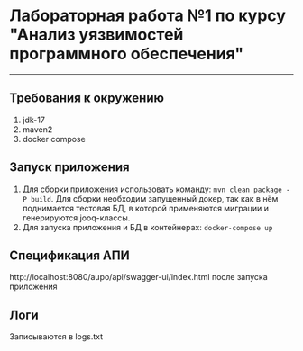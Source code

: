 # Лабораторная работа №1 по курсу "Анализ уязвимостей программного обеспечения"
___

## Требования к окружению

1. jdk-17
2. maven2
3. docker compose

## Запуск приложения

1. Для сборки приложения использовать команду:
`mvn clean package -P build`.
Для сборки необходим запущенный докер, так как в нём поднимается тестовая БД, в которой применяются миграции и генерируются jooq-классы.
2. Для запуска приложения и БД в контейнерах:
`docker-compose up`

## Спецификация АПИ
http://localhost:8080/aupo/api/swagger-ui/index.html после запуска приложения

## Логи
Записываются в logs.txt